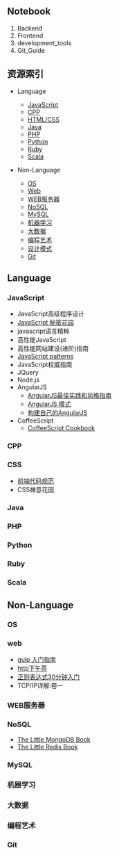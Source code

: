 ## Notebook

1. Backend
2. Frontend
3. development_tools
4. Git_Guide


## 资源索引

* Language
  * [JavaScript](#javascript)
  * [CPP](#cpp)
  * [HTML/CSS](#css)
  * [Java](#java)
  * [PHP](#php)
  * [Python](#python)
  * [Ruby](#ruby)
  * [Scala](#scala)

* Non-Language
  * [OS](#os)
  * [Web](#web)
  * [WEB服务器](#web服务器)
  * [NoSQL](#nosql)
  * [MySQL](#mysql)
  * [机器学习](#机器学习)
  * [大数据](#大数据)
  * [编程艺术](#编程艺术)
  * [设计模式](#设计模式)
  * [Git](#git)

## Language

### JavaScript

  * JavaScript高级程序设计
  * [JavaScript 秘密花园](http://bonsaiden.github.io/JavaScript-Garden/zh/)
  * javascript语言精粹
  * 高性能JavaScript
  * 高性能网站建设(进阶)指南
  * [JavaScript patterns](https://github.com/jayli/javascript-patterns)
  * JavaScript权威指南
  * JQuery
  * Node.js
  * AngularJS
    * [AngularJS最佳实践和风格指南](https://github.com/mgechev/angularjs-style-guide/blob/master/README-zh-cn.md)
    * [AngularJS 模式](https://github.com/mgechev/angularjs-in-patterns/blob/master/i18n/README-zh-cn.md)
    * [构建自己的AngularJS](https://github.com/xufei/Make-Your-Own-AngularJS/blob/master/01.md)
  * CoffeeScript
    * [CoffeeScript Cookbook](http://island205.github.io/coffeescript-cookbook.github.com/)

### CPP

### CSS
  * [前端代码规范](http://alloyteam.github.io/CodeGuide/)
  * CSS禅意花园

### Java

### PHP

### Python

### Ruby

### Scala





## Non-Language

### OS

### web
  * [gulp 入门指南](https://github.com/nimojs/gulp-book)
  * [http下午茶](http://happypeter.github.io/tealeaf-http/#chinese)
  * [正则表达式30分钟入门](http://deerchao.net/tutorials/regex/regex.htm)
  * TCP/IP详解:卷一

### WEB服务器

### NoSQL
  * [The Little MongoDB Book](https://github.com/justinyhuang/the-little-mongodb-book-cn/blob/master/mongodb.md)
  * [The Little Redis Book](https://github.com/JasonLai256/the-little-redis-book/blob/master/cn/redis.md)

### MySQL

### 机器学习

### 大数据

### 编程艺术

### Git
